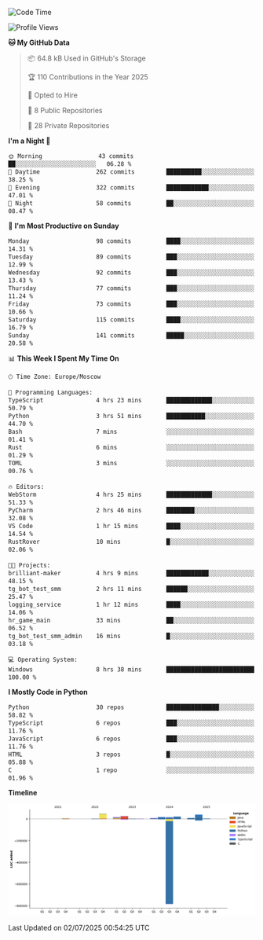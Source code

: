 <!--START_SECTION:waka-->
![Code Time](http://img.shields.io/badge/Code%20Time-707%20hrs%208%20mins-blue)

![Profile Views](http://img.shields.io/badge/Profile%20Views-3-blue)

**🐱 My GitHub Data** 

> 📦 64.8 kB Used in GitHub's Storage 
 > 
> 🏆 110 Contributions in the Year 2025
 > 
> 💼 Opted to Hire
 > 
> 📜 8 Public Repositories 
 > 
> 🔑 28 Private Repositories 
 > 
**I'm a Night 🦉** 

```text
🌞 Morning                43 commits          ██░░░░░░░░░░░░░░░░░░░░░░░   06.28 % 
🌆 Daytime                262 commits         ██████████░░░░░░░░░░░░░░░   38.25 % 
🌃 Evening                322 commits         ████████████░░░░░░░░░░░░░   47.01 % 
🌙 Night                  58 commits          ██░░░░░░░░░░░░░░░░░░░░░░░   08.47 % 
```
📅 **I'm Most Productive on Sunday** 

```text
Monday                   98 commits          ████░░░░░░░░░░░░░░░░░░░░░   14.31 % 
Tuesday                  89 commits          ███░░░░░░░░░░░░░░░░░░░░░░   12.99 % 
Wednesday                92 commits          ███░░░░░░░░░░░░░░░░░░░░░░   13.43 % 
Thursday                 77 commits          ███░░░░░░░░░░░░░░░░░░░░░░   11.24 % 
Friday                   73 commits          ███░░░░░░░░░░░░░░░░░░░░░░   10.66 % 
Saturday                 115 commits         ████░░░░░░░░░░░░░░░░░░░░░   16.79 % 
Sunday                   141 commits         █████░░░░░░░░░░░░░░░░░░░░   20.58 % 
```


📊 **This Week I Spent My Time On** 

```text
🕑︎ Time Zone: Europe/Moscow

💬 Programming Languages: 
TypeScript               4 hrs 23 mins       █████████████░░░░░░░░░░░░   50.79 % 
Python                   3 hrs 51 mins       ███████████░░░░░░░░░░░░░░   44.70 % 
Bash                     7 mins              ░░░░░░░░░░░░░░░░░░░░░░░░░   01.41 % 
Rust                     6 mins              ░░░░░░░░░░░░░░░░░░░░░░░░░   01.29 % 
TOML                     3 mins              ░░░░░░░░░░░░░░░░░░░░░░░░░   00.76 % 

🔥 Editors: 
WebStorm                 4 hrs 25 mins       █████████████░░░░░░░░░░░░   51.33 % 
PyCharm                  2 hrs 46 mins       ████████░░░░░░░░░░░░░░░░░   32.08 % 
VS Code                  1 hr 15 mins        ████░░░░░░░░░░░░░░░░░░░░░   14.54 % 
RustRover                10 mins             █░░░░░░░░░░░░░░░░░░░░░░░░   02.06 % 

🐱‍💻 Projects: 
brilliant-maker          4 hrs 9 mins        ████████████░░░░░░░░░░░░░   48.15 % 
tg_bot_test_smm          2 hrs 11 mins       ██████░░░░░░░░░░░░░░░░░░░   25.47 % 
logging_service          1 hr 12 mins        ████░░░░░░░░░░░░░░░░░░░░░   14.06 % 
hr_game_main             33 mins             ██░░░░░░░░░░░░░░░░░░░░░░░   06.52 % 
tg_bot_test_smm_admin    16 mins             █░░░░░░░░░░░░░░░░░░░░░░░░   03.18 % 

💻 Operating System: 
Windows                  8 hrs 38 mins       █████████████████████████   100.00 % 
```

**I Mostly Code in Python** 

```text
Python                   30 repos            ███████████████░░░░░░░░░░   58.82 % 
TypeScript               6 repos             ███░░░░░░░░░░░░░░░░░░░░░░   11.76 % 
JavaScript               6 repos             ███░░░░░░░░░░░░░░░░░░░░░░   11.76 % 
HTML                     3 repos             █░░░░░░░░░░░░░░░░░░░░░░░░   05.88 % 
C                        1 repo              ░░░░░░░░░░░░░░░░░░░░░░░░░   01.96 % 
```



**Timeline**

![Lines of Code chart](https://raw.githubusercontent.com/adlemx/adlemx/main/assets/bar_graph.png)


 Last Updated on 02/07/2025 00:54:25 UTC
<!--END_SECTION:waka-->
